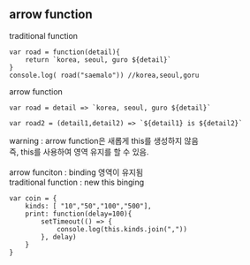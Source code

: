 arrow function
-
traditional function<br>
```
var road = function(detail){
	return `korea, seoul, guro ${detail}`
}
console.log( road("saemalo")) //korea,seoul,goru
```
arrow function
```
var road = detail => `korea, seoul, guro ${detail}`

var road2 = (detail1,detail2) => `${detail1} is ${detail2}`
```


warning : arrow function은 새롭게 this를 생성하지 않음<br>
즉, this를 사용하여 영역 유지를 할 수 있음.
<br><br>
arrow funciton : binding 영역이 유지됨 <br>
traditional function : new this binging
```
var coin = {
	kinds: [ "10","50","100","500"],
	print: function(delay=100){
		setTimeout(() => {
			console.log(this.kinds.join(","))
		}, delay)
	}
}
```
